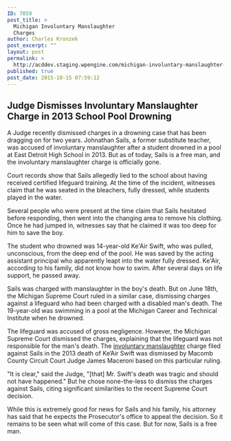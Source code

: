 ```yaml
---
ID: 7059
post_title: >
  Michigan Involuntary Manslaughter
  Charges
author: Charles Kronzek
post_excerpt: ""
layout: post
permalink: >
  http://acddev.staging.wpengine.com/michigan-involuntary-manslaughter-charges.html
published: true
post_date: 2015-10-15 07:59:12
---
```

<h2><b>Judge Dismisses Involuntary Manslaughter Charge in 2013 School Pool Drowning</b></h2>
A Judge recently dismissed charges in a drowning case that has been dragging on for two years. Johnathan Sails, a former substitute teacher, was accused of involuntary manslaughter after a student drowned in a pool at East Detroit High School in 2013. But as of today, Sails is a free man, and the involuntary manslaughter charge is officially gone.

<!--more-->

<span style="font-weight: 400;">Court records show that Sails allegedly lied to the school about having received certified lifeguard training. At the time of the incident, witnesses claim that he was seated in the bleachers, fully dressed, while students played in the water. </span>

<span style="font-weight: 400;">Several people who were present at the time claim that Sails hesitated before responding, then went into the changing area to remove his clothing. Once he had jumped in, witnesses say that he claimed it was too deep for him to save the boy.</span>

<span style="font-weight: 400;">The student who drowned was 14-year-old </span><span style="font-weight: 400;">Ke'Air Swift, who was pulled, unconscious, from the deep end of the pool. He was saved by the acting assistant principal who apparently leapt into the water fully dressed. Ke'Air, according to his family, did not know how to swim. After several days on life support, he passed away.</span>

<span style="font-weight: 400;">Sails was charged with manslaughter in the boy's death. But on June 18th, t</span><span style="font-weight: 400;">he Michigan Supreme Court ruled in a similar case, dismissing charges against a lifeguard who had been charged with a disabled man's death. The 19-year-old was swimming in a pool at the Michigan Career and Technical Institute when he drowned.</span>

<span style="font-weight: 400;">The lifeguard was accused of gross negligence. However, the Michigan Supreme Court dismissed the charges, explaining that the lifeguard was not responsible for the man's death. The <a href="http://acddev.staging.wpengine.com/michigan-manslaughter-attorneys.html" target="_blank">involuntary manslaughter</a> charge filed against Sails in the 2013 death of Ke’Air Swift was dismissed by Macomb County Circuit Court Judge James Maceroni based on this particular ruling.</span>

<span style="font-weight: 400;">"It is clear," said the Judge, "[that] Mr. Swift's death was tragic and should not have happened." But he chose none-the-less to dismiss the charges against Sails, citing significant similarities to the recent Supreme Court decision.</span>

<span style="font-weight: 400;">While this is extremely good for news for Sails and his family, his attorney has said that he expects the Prosecutor's office to appeal the decision. So it remains to be seen what will come of this case. But for now, Sails is a free man. </span>
